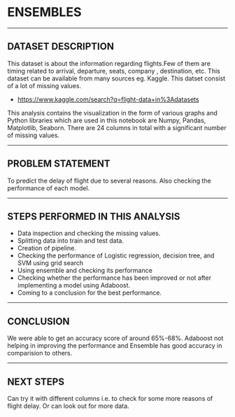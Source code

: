 # ENSEMBLES
_____________________________________________________________________________________________________________________________________________________________________________
## DATASET DESCRIPTION
This dataset is about the information regarding flights.Few of them are timing related to arrival, departure, seats, company , destination, etc. This dataset can be available from many sources eg. Kaggle. This datset consist of a lot of missing values.
- https://www.kaggle.com/search?q=flight-data+in%3Adatasets

This analysis contains the visualization in the form of various graphs and Python libraries which are used in this notebook are Numpy, Pandas, Matplotlib, Seaborn. There are 24 columns in total with a significant number of missing values.
_____________________________________________________________________________________________________________________________________________________________________________
## PROBLEM STATEMENT
To predict the delay of flight due to several reasons. Also checking the performance of each model.
_____________________________________________________________________________________________________________________________________________________________________________
## STEPS PERFORMED IN THIS ANALYSIS
- Data inspection and checking the missing values.
- Splitting data into train and test data.
- Creation of pipeline.
- Checking the performance of Logistic regression, decision tree, and SVM using grid search
- Using ensemble and checking its performance
- Checking whether the performance has been improved or not after implementing a model using Adaboost.
- Coming to a conclusion for the best performance.
_____________________________________________________________________________________________________________________________________________________________________________
## CONCLUSION
We were able to get an accuracy score of around 65%-68%. Adaboost not helping in improving the performance and Ensemble has good accuracy in comparision to others.
______________________________________________________________________________________________________________________________________________________________________________
## NEXT STEPS
Can try it with different columns i.e. to check for some more reasons of flight delay. Or can look out for more data.


